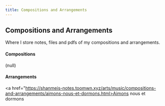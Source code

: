 ```yaml
---
title: Compositions and Arrangements
---
```


## Compositions and Arrangements
Where I store notes, files and pdfs of my compositions and arrangements.

#### Compositions
(null)

#### Arrangements
<a href="https://shanmeis-notes.toomwn.xyz/arts/music/compositions-and-arrangements/aimons-nous-et-dormons.html>Aimons nous et dormons</a>  
